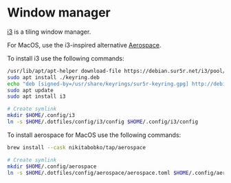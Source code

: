# Window manager

[i3](https://github.com/i3/i3) is a tiling window manager.

For MacOS, use the i3-inspired alternative [Aerospace](https://github.com/nikitabobko/AeroSpace).

To install i3 use the following commands:

```sh
/usr/lib/apt/apt-helper download-file https://debian.sur5r.net/i3/pool/main/s/sur5r-keyring/sur5r-keyring_2025.03.09_all.deb keyring.deb SHA256:2c2601e6053d5c68c2c60bcd088fa9797acec5f285151d46de9c830aaba6173c
sudo apt install ./keyring.deb
echo "deb [signed-by=/usr/share/keyrings/sur5r-keyring.gpg] http://debian.sur5r.net/i3/ $(grep '^VERSION_CODENAME=' /etc/os-release | cut -f2 -d=) universe" | sudo tee /etc/apt/sources.list.d/sur5r-i3.list
sudo apt update
sudo apt install i3

# Create symlink
mkdir $HOME/.config/i3
ln -s $HOME/.dotfiles/config/i3/config $HOME/.config/i3/config
```

To install aerospace for MacOS use the following commands:

```sh
brew install --cask nikitabobko/tap/aerospace

# Create symlink
mkdir $HOME/.config/aerospace
ln -s $HOME/.dotfiles/config/aerospace/aerospace.toml $HOME/.config/aerospace/aerospace.toml
```
